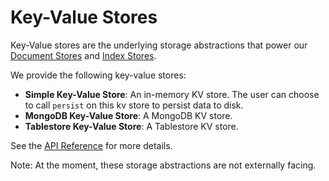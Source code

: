 # Key-Value Stores

Key-Value stores are the underlying storage abstractions that power our [Document Stores](/python/framework/module_guides/storing/docstores) and [Index Stores](/python/framework/module_guides/storing/index_stores).

We provide the following key-value stores:

- **Simple Key-Value Store**: An in-memory KV store. The user can choose to call `persist` on this kv store to persist data to disk.
- **MongoDB Key-Value Store**: A MongoDB KV store.
- **Tablestore Key-Value Store**: A Tablestore KV store.

See the [API Reference](/python/framework/api_reference/storage/kvstore) for more details.

Note: At the moment, these storage abstractions are not externally facing.
